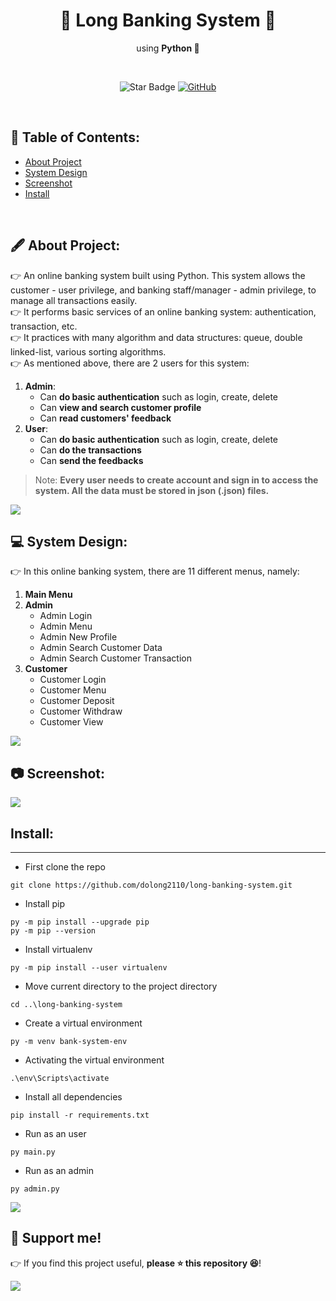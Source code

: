 <h1 align="center">🏦 Long Banking System 🏦 </h1>
<p align="center">using <b>Python 🐍</b></p><br>
<p align="center">
  <img src="https://img.shields.io/static/v1?label=%F0%9F%8C%9F&message=If%20Useful&style=style=flat&color=BC4E99" alt="Star Badge"/>
  <a href="https://www.github.com/dolong2110">
    <img src="https://img.shields.io/github/followers/dolong2110?style=social&link=https://www.github.com/dolong2110" alt="GitHub"/>
  </a>
</p>
<br>

## 📃 Table of Contents:
  - [About Project](#-about-project)
  - [System Design](#-system-design)
  - [Screenshot](#-screenshot)
  - [Install](#-install)

<br>

## 🖋 About Project:
👉 An online banking system built using Python. This system allows the customer - user privilege, and banking staff/manager - admin privilege, to manage all transactions easily. <br>
👉 It performs basic services of an online banking system: authentication, transaction, etc. <br>
👉 It practices with many algorithm and data structures: queue, double linked-list, various sorting algorithms. <br>
👉 As mentioned above, there are 2 users for this system:
1. **Admin**:
    - Can **do basic authentication** such as login, create, delete
    - Can **view and search customer profile**
    - Can **read customers' feedback**
2. **User**:
    - Can **do basic authentication**  such as login, create, delete
    - Can **do the transactions**
    - Can **send the feedbacks**

> Note: **Every user needs to create account and sign in to access the system. All the data must be stored in json (.json) files.**<br>

[![](https://img.shields.io/badge/back%20to%20top-%E2%86%A9-red)](#-table-of-contents)
<br>

## 💻 System Design:
👉 In this online banking system, there are 11 different menus, namely:
1. **Main Menu**
2. **Admin**
    - Admin Login
    - Admin Menu
    - Admin New Profile
    - Admin Search Customer Data
    - Admin Search Customer Transaction
3. **Customer**
    - Customer Login
    - Customer Menu
    - Customer Deposit 
    - Customer Withdraw
    - Customer View

[![](https://img.shields.io/badge/back%20to%20top-%E2%86%A9-red)](#-table-of-contents)
<br>

## 📷 Screenshot:


[![](https://img.shields.io/badge/back%20to%20top-%E2%86%A9-red)](#-table-of-contents)
<br>

## Install:

---

- First clone the repo

```
git clone https://github.com/dolong2110/long-banking-system.git
```

- Install pip

```
py -m pip install --upgrade pip
py -m pip --version
```

- Install virtualenv

```
py -m pip install --user virtualenv
```

- Move current directory to the project directory

```
cd ..\long-banking-system
```

- Create a virtual environment

```
py -m venv bank-system-env
```

- Activating the virtual environment

```
.\env\Scripts\activate
```

- Install all dependencies

```
pip install -r requirements.txt
```

- Run as an user

```
py main.py
```

- Run as an admin

```
py admin.py
```

[![](https://img.shields.io/badge/back%20to%20top-%E2%86%A9-red)](#-table-of-contents)
<br>

## 🙌 Support me!

👉 If you find this project useful, **please ⭐ this repository 😆**!

[![](https://img.shields.io/badge/back%20to%20top-%E2%86%A9-red)](#-table-of-contents)
<br>